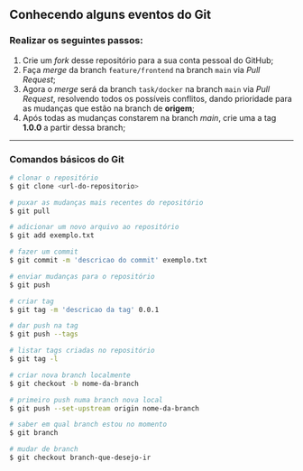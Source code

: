 ## Conhecendo alguns eventos do Git

### Realizar os seguintes passos:

1. Crie um *fork* desse repositório para a sua conta pessoal do GitHub;
2. Faça *merge* da branch `feature/frontend` na branch `main` via *Pull Request*;
3. Agora o *merge* será da branch `task/docker` na branch `main` via *Pull Request*, resolvendo todos os possíveis conflitos, dando prioridade para as mudanças que estão na branch de **origem**;
4. Após todas as mudanças constarem na branch *main*, crie uma a tag **1.0.0** a partir dessa branch;
---
### Comandos básicos do Git
```sh
# clonar o repositório
$ git clone <url-do-repositorio>

# puxar as mudanças mais recentes do repositório
$ git pull

# adicionar um novo arquivo ao repositório
$ git add exemplo.txt

# fazer um commit
$ git commit -m 'descricao do commit' exemplo.txt

# enviar mudanças para o repositório
$ git push

# criar tag
$ git tag -m 'descricao da tag' 0.0.1

# dar push na tag
$ git push --tags

# listar tags criadas no repositório
$ git tag -l

# criar nova branch localmente
$ git checkout -b nome-da-branch

# primeiro push numa branch nova local
$ git push --set-upstream origin nome-da-branch

# saber em qual branch estou no momento
$ git branch

# mudar de branch
$ git checkout branch-que-desejo-ir
```
